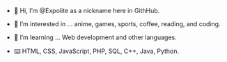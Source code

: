 - 👋 Hi, I’m @Expolite as a nickname here in GithHub.
- 👀 I’m interested in ... anime, games, sports, coffee, reading, and coding.
- 🌱 I’m learning ... Web development and other languages.

- :keyboard: HTML, CSS, JavaScript, PHP, SQL, C++, Java, Python.

<!---
Expolite/Expolite is a ✨ special ✨ repository because its `README.md` (this file) appears on your GitHub profile.
You can click the Preview link to take a look at your changes.
--->
